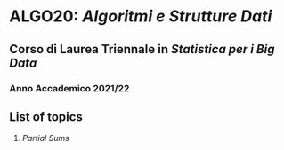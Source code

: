 # ALGO20: *Algoritmi e Strutture Dati* #
## Corso di Laurea Triennale in *Statistica per i Big Data* ##
### Anno Accademico 2021/22 ###


## List of topics ##

1. *Partial Sums*

